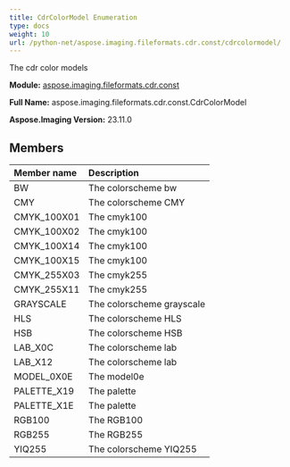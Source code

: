 ```yaml
---
title: CdrColorModel Enumeration
type: docs
weight: 10
url: /python-net/aspose.imaging.fileformats.cdr.const/cdrcolormodel/
---
```


The cdr color models

**Module:** [aspose.imaging.fileformats.cdr.const](/imaging/python-net/aspose.imaging.fileformats.cdr.const/)

**Full Name:** aspose.imaging.fileformats.cdr.const.CdrColorModel

**Aspose.Imaging Version:** 23.11.0

## **Members**
| **Member name** | **Description** |
| :- | :- |
| BW | The colorscheme bw |
| CMY | The colorscheme CMY |
| CMYK_100X01 | The cmyk100 |
| CMYK_100X02 | The cmyk100 |
| CMYK_100X14 | The cmyk100 |
| CMYK_100X15 | The cmyk100 |
| CMYK_255X03 | The cmyk255 |
| CMYK_255X11 | The cmyk255 |
| GRAYSCALE | The colorscheme grayscale |
| HLS | The colorscheme HLS |
| HSB | The colorscheme HSB |
| LAB_X0C | The colorscheme lab |
| LAB_X12 | The colorscheme lab |
| MODEL_0X0E | The model0e |
| PALETTE_X19 | The palette |
| PALETTE_X1E | The palette |
| RGB100 | The RGB100 |
| RGB255 | The RGB255 |
| YIQ255 | The colorscheme YIQ255 |
